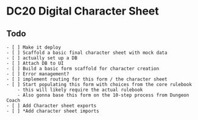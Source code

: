 # DC20 Digital Character Sheet

## Todo
    - [ ] Make it deploy
    - [ ] Scaffold a basic final character sheet with mock data
    - [ ] actually set up a DB
    - [ ] Attach DB to UI
    - [ ] Build a basic form scaffold for character creation
    - [ ] Error management?
    - [ ] implement routing for this form / the character sheet
    - [ ] Start populating this form with choices from the core rulebook
        - this will likely require the actual rulebook
        - Also gonna base this form on the 10-step process from Dungeon Coach
    - [ ] Add Character sheet exports
    - [ ] *Add character sheet imports
